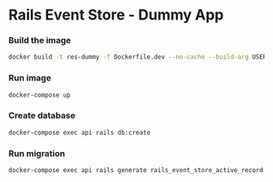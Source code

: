 # Rails Event Store - Dummy App

### Build the image

```bash
docker build -t res-dummy -f Dockerfile.dev --no-cache --build-arg USER=$USER --build-arg UID=$UID .
```

### Run image

```bash
docker-compose up
```

### Create database

```bash
docker-compose exec api rails db:create
```

### Run migration

```bash
docker-compose exec api rails generate rails_event_store_active_record:migration --data-type=jsonb
```